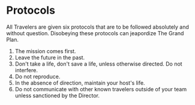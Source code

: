 # Protocols

All Travelers are given six protocols that are to be followed absolutely and without question. Disobeying these protocols can jeapordize The Grand Plan.

1. The mission comes first.
2. Leave the future in the past.
3. Don't take a life, don't save a life, unless otherwise directed. Do not interfere.
4. Do not reproduce.
5. In the absence of direction, maintain your host's life.
6. Do not communicate with other known travelers outside of your team unless sanctioned by the Director.
